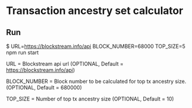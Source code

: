 # Transaction ancestry set calculator

## Run

$ URL=https://blockstream.info/api BLOCK_NUMBER=68000 TOP_SIZE=5 npm run start

URL = Blockstream api url (OPTIONAL, Default = https://blockstream.info/api)

BLOCK_NUMBER = Block number to be calculated for top tx ancestry size. (OPTIONAL, Default = 680000)

TOP_SIZE = Number of top tx ancestry size (OPTIONAL, Default = 10)

